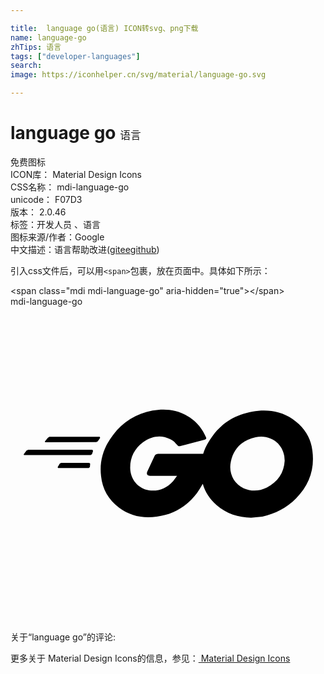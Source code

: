 ```yaml
---

title:  language go(语言) ICON转svg、png下载
name: language-go
zhTips: 语言
tags: ["developer-languages"]
search: 
image: https://iconhelper.cn/svg/material/language-go.svg

---
```


# language go  <small style="font-size: 60%;font-weight: 100">语言</small>


<div class="detail-page">
<p>
<span><span class="badge-success badge">免费图标</span> </span>
<br/>
<span>
ICON库：
<span class="badge-secondary badge">Material Design Icons</span> 
</span>
<br/>
<span>
CSS名称：
<span class="badge-secondary badge">mdi-language-go</span> 
</span>
<br/>
<span>
unicode：
<span class="badge-secondary badge">F07D3</span> 
<copy-btn content='F07D3' btn-title=""></copy-btn>
<copy-btn :content='String.fromCodePoint(parseInt("F07D3", 16))' btn-title="复制U"></copy-btn>
</span>
<br/>
<span>
版本：
<span class="badge-secondary badge">2.0.46</span> 
</span><br/><span>标签：<span class="badge-light badge"><router-link to="/tags/developer-languages.html">开发人员 、语言</router-link></span></span>
<br/>
<span>图标来源/作者：<span class="badge-light badge">Google</span></span> 
<br/>
<span class="zh-detail">中文描述：<span class="badge-primary badge">语言</span><span class="help-link"><span>帮助改进</span>(<a href="https://gitee.com/liuwave/icon-helper/edit/master/json/material/language-go.json" target="_blank" rel="noopener noreferrer">gitee</a><a href="https://github.com/liuwave/icon-helper/edit/master/json/material/language-go.json" target="_blank" rel="noopener noreferrer">github</a></span>)</span><br/>
</p>
</div>
<div class="alert alert-dark">
  <i class="mdi mdi-language-go mdi-48px"></i>
  <i class="mdi mdi-language-go mdi-36px"></i>
  <i class="mdi mdi-language-go mdi-24px"></i>
  <i class="mdi mdi-language-go mdi-18px"></i>
</div>
<div>
  <p>引入css文件后，可以用<code>&lt;span&gt;</code>包裹，放在页面中。具体如下所示：    
  </p>
  <div class="alert alert-primary" style="font-size: 14px">
    &lt;span class="mdi mdi-language-go" aria-hidden="true"&gt;&lt;/span&gt;
    <copy-btn content='<span class="mdi mdi-language-go" aria-hidden="true"></span>'></copy-btn>
  </div>
  <div class="alert alert-secondary">
    <i class="mdi mdi-language-go"
    style="font-size: 24px"
    aria-hidden="true"></i> mdi-language-go
    <copy-btn content="mdi-language-go" btn-title="复制图标名称"></copy-btn>
  </div>
</div>
<div id="svg" class="svg-wrap">
<svg xmlns="http://www.w3.org/2000/svg" viewBox="0 0 24 24"><path d="M2.64,10.33L2.62,10.27L2.84,10L2.96,9.92H6.8L6.83,10L6.65,10.26L6.54,10.32L2.64,10.33M1.03,11.31L1,11.26L1.22,10.97L1.34,10.91H6.24L6.29,11L6.21,11.24L6.11,11.31H1.03M3.63,12.3L3.59,12.24L3.75,11.96L3.85,11.9H6L6.07,11.97L6.05,12.22L5.97,12.3H3.63M14.78,10.14L13,10.61C12.81,10.65 12.8,10.66 12.66,10.5C12.5,10.32 12.39,10.21 12.16,10.1C11.5,9.76 10.83,9.86 10.22,10.25C9.5,10.73 9.11,11.42 9.12,12.3C9.13,13.16 9.72,13.87 10.57,14C11.3,14.09 11.91,13.83 12.4,13.28L12.69,12.89H10.62C10.4,12.89 10.35,12.75 10.42,12.57L10.97,11.39C11,11.33 11.08,11.22 11.24,11.22H14.68C14.83,10.72 15.09,10.26 15.43,9.81C16.21,8.78 17.16,8.24 18.43,8C19.5,7.82 20.56,7.93 21.5,8.57C22.34,9.15 22.87,9.93 23,10.96C23.19,12.41 22.76,13.59 21.76,14.61C21.05,15.33 20.18,15.78 19.19,16L18.33,16.08C17.35,16.06 16.46,15.78 15.71,15.13C15.19,14.68 14.83,14.14 14.65,13.5C14.5,13.74 14.38,13.97 14.21,14.2C13.44,15.22 12.43,15.85 11.15,16C10.1,16.16 9.12,15.95 8.26,15.31C7.47,14.71 7,13.91 6.9,12.92C6.76,11.75 7.1,10.7 7.81,9.78C8.57,8.78 9.58,8.15 10.82,7.92C11.82,7.74 12.79,7.86 13.66,8.44C14.23,8.82 14.63,9.34 14.9,9.96C14.94,10.05 14.9,10.11 14.78,10.14M20.89,11.74L20.86,11.38C20.67,10.32 19.69,9.72 18.67,9.95C17.66,10.17 17,10.8 16.79,11.81C16.6,12.65 17,13.5 17.77,13.84C18.36,14.1 18.96,14.06 19.53,13.78C20.37,13.35 20.84,12.66 20.89,11.74Z" /></svg>
</div>
<detail full-name='mdi-language-go'></detail>
<div>
<p>关于“language go”的评论:</p>
</div>
<Vssue title="关于“language go”的评论" ></Vssue>    
<div><p>更多关于 Material Design Icons的信息，参见：<a target="_blank" href="https://iconhelper.cn/material.html"> Material Design Icons</a>
</p></div>
